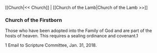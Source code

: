 [[Church|<< Church]]  |  [[Church of the Lamb|Church of the Lamb >>]]

### Church of the Firstborn
Those who have been adopted into the Family of God and are part of the hosts of heaven. This requires a sealing ordinance and covenant.1



1 Email to Scripture Committee, Jan. 31, 2018.